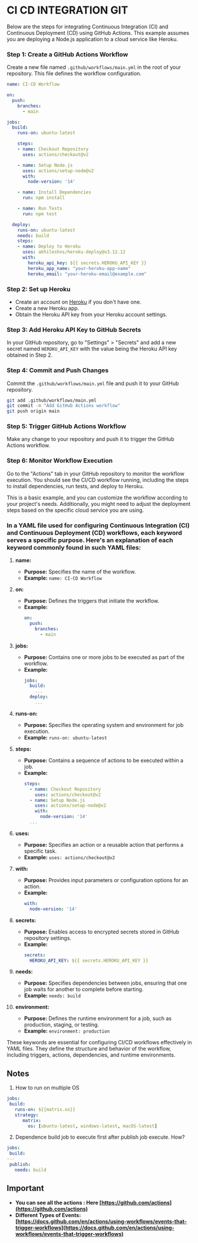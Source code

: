 # CI CD INTEGRATION GIT 

Below are the steps for integrating Continuous Integration (CI) and Continuous Deployment (CD) using GitHub Actions. 
This example assumes you are deploying a Node.js application to a cloud service like Heroku.

### Step 1: Create a GitHub Actions Workflow

Create a new file named `.github/workflows/main.yml` in the root of your repository. This file defines the workflow configuration.

```yaml
name: CI-CD Workflow

on:
  push:
    branches:
      - main

jobs:
  build:
    runs-on: ubuntu-latest

    steps:
    - name: Checkout Repository
      uses: actions/checkout@v2

    - name: Setup Node.js
      uses: actions/setup-node@v2
      with:
        node-version: '14'

    - name: Install Dependencies
      run: npm install

    - name: Run Tests
      run: npm test

  deploy:
    runs-on: ubuntu-latest
    needs: build
    steps:
    - name: Deploy to Heroku
      uses: akhileshns/heroku-deploy@v3.12.12
      with:
        heroku_api_key: ${{ secrets.HEROKU_API_KEY }}
        heroku_app_name: "your-heroku-app-name"
        heroku_email: "your-heroku-email@example.com"
```

### Step 2: Set up Heroku

- Create an account on [Heroku](https://www.heroku.com/) if you don't have one.
- Create a new Heroku app.
- Obtain the Heroku API key from your Heroku account settings.

### Step 3: Add Heroku API Key to GitHub Secrets

In your GitHub repository, go to "Settings" > "Secrets" and add a new secret named `HEROKU_API_KEY` with the value being the Heroku API key obtained in Step 2.

### Step 4: Commit and Push Changes

Commit the `.github/workflows/main.yml` file and push it to your GitHub repository.

```bash
git add .github/workflows/main.yml
git commit -m "Add GitHub Actions workflow"
git push origin main
```

### Step 5: Trigger GitHub Actions Workflow

Make any change to your repository and push it to trigger the GitHub Actions workflow.

### Step 6: Monitor Workflow Execution

Go to the "Actions" tab in your GitHub repository to monitor the workflow execution. You should see the CI/CD workflow running, including the steps to install dependencies, run tests, and deploy to Heroku.

This is a basic example, and you can customize the workflow according to your project's needs.
Additionally, you might need to adjust the deployment steps based on the specific cloud service you are using.

### In a YAML file used for configuring Continuous Integration (CI) and Continuous Deployment (CD) workflows, each keyword serves a specific purpose. Here's an explanation of each keyword commonly found in such YAML files:

1. **name:**
   - **Purpose:** Specifies the name of the workflow.
   - **Example:** `name: CI-CD Workflow`

2. **on:**
   - **Purpose:** Defines the triggers that initiate the workflow.
   - **Example:** 
     ```yaml
     on:
       push:
         branches:
           - main
     ```

3. **jobs:**
   - **Purpose:** Contains one or more jobs to be executed as part of the workflow.
   - **Example:** 
     ```yaml
     jobs:
       build:
         ...
       deploy:
         ...
     ```

4. **runs-on:**
   - **Purpose:** Specifies the operating system and environment for job execution.
   - **Example:** `runs-on: ubuntu-latest`

5. **steps:**
   - **Purpose:** Contains a sequence of actions to be executed within a job.
   - **Example:** 
     ```yaml
     steps:
       - name: Checkout Repository
         uses: actions/checkout@v2
       - name: Setup Node.js
         uses: actions/setup-node@v2
         with:
           node-version: '14'
       ...
     ```

6. **uses:**
   - **Purpose:** Specifies an action or a reusable action that performs a specific task.
   - **Example:** `uses: actions/checkout@v2`

7. **with:**
   - **Purpose:** Provides input parameters or configuration options for an action.
   - **Example:** 
     ```yaml
     with:
       node-version: '14'
     ```

8. **secrets:**
   - **Purpose:** Enables access to encrypted secrets stored in GitHub repository settings.
   - **Example:** 
     ```yaml
     secrets:
       HEROKU_API_KEY: ${{ secrets.HEROKU_API_KEY }}
     ```

9. **needs:**
   - **Purpose:** Specifies dependencies between jobs, ensuring that one job waits for another to complete before starting.
   - **Example:** `needs: build`

10. **environment:**
    - **Purpose:** Defines the runtime environment for a job, such as production, staging, or testing.
    - **Example:** `environment: production`

These keywords are essential for configuring CI/CD workflows effectively in YAML files. They define the structure and behavior of the workflow, including triggers, actions, dependencies, and runtime environments.

## Notes
1. How to run on multiple OS

```yaml
jobs:
 build:
   runs-on: ${{matrix.os}}
   strategy:
      matrix: 
        os: [ubuntu-latest, windows-latest, macOS-latest]

```
2. Dependence build job to execute first after publish job execute. How?

```yaml
jobs:
 build:
---
 publish:
   needs: build


```

## Important 

- **You can see all the actions : Here [https://github.com/actions](https://github.com/actions)**
- **Different Types of Events: [https://docs.github.com/en/actions/using-workflows/events-that-trigger-workflows](https://docs.github.com/en/actions/using-workflows/events-that-trigger-workflows)**
